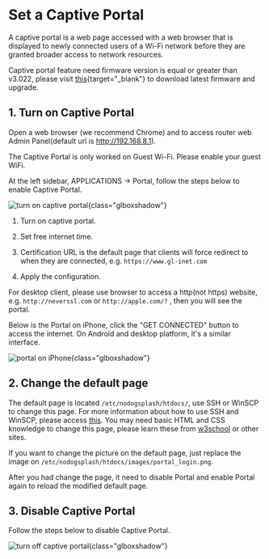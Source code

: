 # Set a Captive Portal

A captive portal is a web page accessed with a web browser that is displayed to newly connected users of a Wi-Fi network before they are granted broader access to network resources.

Captive portal feature need firmware version is equal or greater than v3.022, please visit [this](https://dl.gl-inet.com){target="_blank"} to download latest firmware and upgrade.

## 1. Turn on Captive Portal

Open a web browser (we recommend Chrome) and to access router web Admin Panel(default url is <a href="http://192.168.8.1" target="_blank">http://192.168.8.1</a>).

The Captive Portal is only worked on Guest Wi-Fi. Please enable your guest WiFi.

At the left sidebar, APPLICATIONS -> Portal, follow the steps below to enable Captive Portal.

![turn on captive portal](https://static.gl-inet.com/docs/router/en/3/tutorials/captive_portal/turn-on-captive-portal.png){class="glboxshadow"}

1) Turn on captive portal. 

2) Set free internet time.

3) Certification URL is the default page that clients will force redirect to when they are connected, e.g. `https://www.gl-inet.com`

4) Apply the configuration.

For desktop client, please use browser to access a http(not https) website, e.g. `http://neverssl.com` or `http://apple.com/?` , then you will see the portal.

Below is the Portal on iPhone, click the "GET CONNECTED" button to access the internet. On Android and desktop platform, it's a similar interface.

![portal on iPhone](https://static.gl-inet.com/docs/router/en/3/tutorials/captive_portal/portal-on-ios.png){class="glboxshadow"}

## 2. Change the default page

The default page is located `/etc/nodogsplash/htdocs/`, use SSH or WinSCP to change this page. For more information about how to use SSH and WinSCP, please access [this](../tutorials/ssh.md). You may need basic HTML and CSS knowledge to change this page, please learn these from <a href="https://www.w3schools.com/" target="_blank">w3school</a> or other sites.

If you want to change the picture on the default page, just replace the image on `/etc/nodogsplash/htdocs/images/portal_login.png`.

After you had change the page, it need to disable Portal and enable Portal again to reload the modified default page.

## 3. Disable Captive Portal

Follow the steps below to disable Captive Portal.

![turn off captive portal](https://static.gl-inet.com/docs/router/en/3/tutorials/captive_portal/turn-off-captive-portal.png){class="glboxshadow"}
